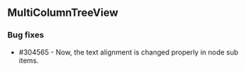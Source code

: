 ## MultiColumnTreeView

### Bug fixes

* \#304565 - Now, the text alignment is changed properly in node sub items.
